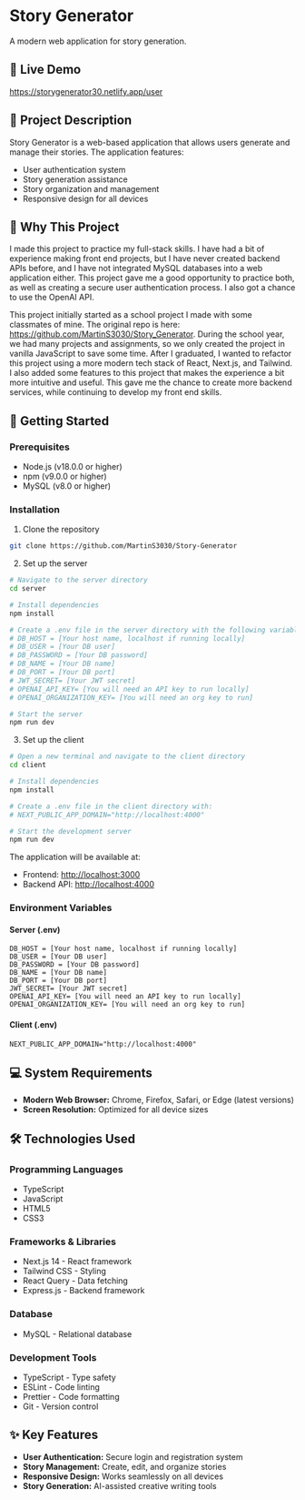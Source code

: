 # Story Generator

A modern web application for story generation.

## 🌟 Live Demo

https://storygenerator30.netlify.app/user

## 📖 Project Description

Story Generator is a web-based application that allows users generate and manage their stories. The application features:
- User authentication system
- Story generation assistance
- Story organization and management
- Responsive design for all devices

## 💭 Why This Project

I made this project to practice my full-stack skills. I have had a bit of experience making front end projects, but I have never created backend APIs before, and I have not integrated MySQL databases into a web application either. This project gave me a good opportunity to practice both, as well as creating a secure user authentication process. I also got a chance to use the OpenAI API.

This project initially started as a school project I made with some classmates of mine. The original repo is here: https://github.com/MartinS3030/Story_Generator. During the school year, we had many projects and assignments, so we only created the project in vanilla JavaScript to save some time. After I graduated, I wanted to refactor this project using a more modern tech stack of React, Next.js, and Tailwind. I also added some features to this project that makes the experience a bit more intuitive and useful. This gave me the chance to create more backend services, while continuing to develop my front end skills.

## 🚀 Getting Started

### Prerequisites

- Node.js (v18.0.0 or higher)
- npm (v9.0.0 or higher)
- MySQL (v8.0 or higher)

### Installation

1. Clone the repository
```bash
git clone https://github.com/MartinS3030/Story-Generator
```

2. Set up the server
```bash
# Navigate to the server directory
cd server

# Install dependencies
npm install

# Create a .env file in the server directory with the following variables:
# DB_HOST = [Your host name, localhost if running locally]
# DB_USER = [Your DB user]
# DB_PASSWORD = [Your DB password]
# DB_NAME = [Your DB name]
# DB_PORT = [Your DB port]
# JWT_SECRET= [Your JWT secret]
# OPENAI_API_KEY= [You will need an API key to run locally]
# OPENAI_ORGANIZATION_KEY= [You will need an org key to run]

# Start the server
npm run dev
```

3. Set up the client
```bash
# Open a new terminal and navigate to the client directory
cd client

# Install dependencies
npm install

# Create a .env file in the client directory with:
# NEXT_PUBLIC_APP_DOMAIN="http://localhost:4000"

# Start the development server
npm run dev
```

The application will be available at:
- Frontend: [http://localhost:3000](http://localhost:3000)
- Backend API: [http://localhost:4000](http://localhost:4000)

### Environment Variables

#### Server (.env)
```
DB_HOST = [Your host name, localhost if running locally]
DB_USER = [Your DB user]
DB_PASSWORD = [Your DB password]
DB_NAME = [Your DB name]
DB_PORT = [Your DB port]
JWT_SECRET= [Your JWT secret]
OPENAI_API_KEY= [You will need an API key to run locally]
OPENAI_ORGANIZATION_KEY= [You will need an org key to run]
```

#### Client (.env)
```
NEXT_PUBLIC_APP_DOMAIN="http://localhost:4000"
```

## 💻 System Requirements

- **Modern Web Browser:** Chrome, Firefox, Safari, or Edge (latest versions)
- **Screen Resolution:** Optimized for all device sizes

## 🛠️ Technologies Used

### Programming Languages
- TypeScript
- JavaScript
- HTML5
- CSS3

### Frameworks & Libraries
- Next.js 14 - React framework
- Tailwind CSS - Styling
- React Query - Data fetching
- Express.js - Backend framework

### Database
- MySQL - Relational database

### Development Tools
- TypeScript - Type safety
- ESLint - Code linting
- Prettier - Code formatting
- Git - Version control

## ✨ Key Features

- **User Authentication:** Secure login and registration system
- **Story Management:** Create, edit, and organize stories
- **Responsive Design:** Works seamlessly on all devices
- **Story Generation:** AI-assisted creative writing tools

